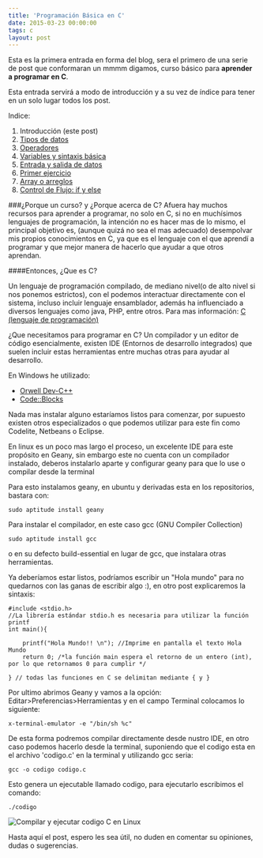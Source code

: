 ```yaml
---
title: 'Programación Básica en C'
date: 2015-03-23 00:00:00
tags: c
layout: post
---
```

Esta es la primera entrada en forma del blog, sera el primero de una serie de post que conformaran un mmmm digamos, curso básico para **aprender a programar en C**.

Esta entrada servirá a modo de introducción y a su vez de índice para tener en un solo lugar todos los post.

Indice:
1. Introducción (este post)
2. [Tipos de datos](https://sergiovp.dev/tipos-datos-c/)
3. [Operadores](https://sergiovp.dev/operadores-en-c/)
4. [Variables y sintaxis básica](https://sergiovp.dev/variables-sintaxis-basica-c/)
5. [Entrada y salida de datos](https://sergiovp.dev/entrada-salida-datos-c/)
6. [Primer ejercicio](https://sergiovp.dev/primer-ejercicio-en-c/)
7. [Array o arreglos](https://sergiovp.dev/arreglos-o-arrays-en-c/)
8. [Control de Flujo: if y else](https://sergiovp.dev/control-de-flujo-if-y-else-c/)

###¿Porque un curso? y ¿Porque acerca de C?
Afuera hay muchos recursos para aprender a programar, no solo en C, si no en muchísimos lenguajes de programación, la intención no es hacer mas de lo mismo, el principal objetivo es, (aunque quizá no sea el mas adecuado) desempolvar mis propios conocimientos en C, ya que es el lenguaje con el que aprendí a programar y que mejor manera de hacerlo que ayudar a que otros aprendan.


####Entonces, ¿Que es C?

Un lenguaje de programación compilado, de mediano nivel(o de alto nivel si nos ponemos estrictos), con el podemos interactuar directamente con el sistema, incluso incluir lenguaje ensamblador, además ha influenciado a diversos lenguajes como java, PHP, entre otros. Para mas información: [C (lenguaje de programación)](https://es.wikipedia.org/wiki/C_%28lenguaje_de_programaci%C3%B3n%29)

¿Que necesitamos para programar en C?
Un compilador y un editor de código esencialmente, existen IDE (Entornos de desarrollo integrados) que suelen incluir estas herramientas entre muchas otras para ayudar al desarrollo.

En Windows he utilizado:

* [Orwell Dev-C++](http://orwelldevcpp.blogspot.mx/)
* [Code::Blocks](http://www.codeblocks.org)

Nada mas instalar alguno estaríamos listos para comenzar, por supuesto existen otros especializados o que podemos utilizar para este fin como Codelite, Netbeans o Eclipse.

En linux es un poco mas largo el proceso, un excelente IDE para este propósito en Geany, sin embargo este no cuenta con un compilador instalado, deberos instalarlo aparte y configurar geany para que lo use o compilar desde la terminal

Para esto instalamos geany, en ubuntu y derivadas esta en los repositorios, bastara con:

```language-bash
sudo aptitude install geany
```

Para instalar el compilador, en este caso gcc (GNU Compiler Collection)

```language-bash
sudo aptitude install gcc
```
o en su defecto build-essential en lugar de gcc, que instalara otras herramientas.


Ya deberíamos estar listos, podríamos escribir un "Hola mundo" para no quedarnos con las ganas de escribir algo :), en otro post explicaremos la sintaxis:

```language-c
#include <stdio.h>
//La librería estándar stdio.h es necesaria para utilizar la función printf
int main(){

	printf("Hola Mundo!! \n"); //Imprime en pantalla el texto Hola Mundo
	return 0; /*la función main espera el retorno de un entero (int), por lo que retornamos 0 para cumplir */

} // todas las funciones en C se delimitan mediante { y }
```
Por ultimo abrimos Geany y vamos a la opción: Editar>Preferencias>Herramientas y en el campo Terminal colocamos lo siguiente:

```
x-terminal-emulator -e "/bin/sh %c"
```

De esta forma podremos compilar directamente desde nustro IDE, en otro caso podemos hacerlo desde la terminal, suponiendo que el codigo esta en el archivo 'codigo.c' en la terminal y utilizando gcc seria:
```language-bash
gcc -o codigo codigo.c
```

Esto genera un ejecutable llamado codigo, para ejecutarlo escribimos el comando:
```
./codigo
```

![Compilar y ejecutar codigo C en Linux](https://res.cloudinary.com/escribocodigo/image/upload/c_scale,h_373/v1427440628/jecucion_C_yk8uy1.png)


Hasta aquí el post, espero les sea útil, no duden en comentar su opiniones, dudas o sugerencias.
